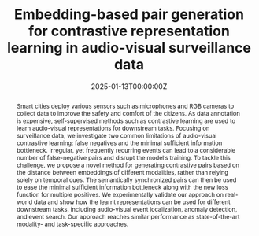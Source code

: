 ---
title: "Embedding-based pair generation for contrastive representation learning in audio-visual surveillance data"
authors:
- admin
- Sander De Coninck
- Sam Leroux
- Pieter Simoens
date: "2025-01-13T00:00:00Z"
publishDate: "2025-01-13T00:00:00Z"

# Publication type: 2 = Journal article
publication_types: [Journal article]

publication: "*Frontiers in Robotics and AI*"
publication_short: "*Frontiers in Robotics & AI*"

doi: 10.3389/frobt.2024.1490718

abstract: "Smart cities deploy various sensors such as microphones and RGB cameras to collect data to improve the safety and comfort of the citizens. As data annotation is expensive, self-supervised methods such as contrastive learning are used to learn audio-visual representations for downstream tasks. Focusing on surveillance data, we investigate two common limitations of audio-visual contrastive learning: false negatives and the minimal sufficient information bottleneck. Irregular, yet frequently recurring events can lead to a considerable number of false-negative pairs and disrupt the model’s training. To tackle this challenge, we propose a novel method for generating contrastive pairs based on the distance between embeddings of different modalities, rather than relying solely on temporal cues. The semantically synchronized pairs can then be used to ease the minimal sufficient information bottleneck along with the new loss function for multiple positives. We experimentally validate our approach on real-world data and show how the learnt representations can be used for different downstream tasks, including audio-visual event localization, anomaly detection, and event search. Our approach reaches similar performance as state-of-the-art modality- and task-specific approaches."

summary: "To address the challenges of false negatives and information bottlenecks in audio-visual contrastive learning for smart city surveillance, this work proposes a novel method that generates semantically synchronized pairs via cross-modal embedding distance, yielding general-purposes representations that achieve competitive performance on multiple downstream tasks."

featured: true

tags:
- Multi-modal Representation Learning
- Audio-Visual Surveillance
- Contrastive Learning

# Links
url_pdf: 'https://www.frontiersin.org/journals/robotics-and-ai/articles/10.3389/frobt.2024.1490718'
url_code: ''
url_dataset: ''
---